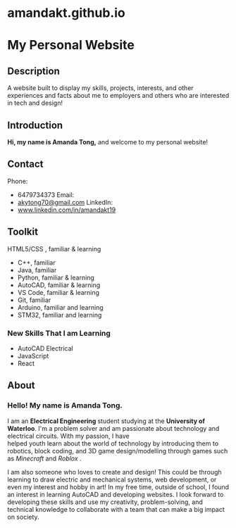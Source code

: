 # amandakt.github.io
# My Personal Website

## Description
A website built to display my skills, projects, interests, and other experiences and facts about me to employers and others who are interested in tech and design!

## Introduction

**Hi, my name is Amanda Tong,** and welcome to my personal website!

## Contact
Phone: 
- 6479734373
Email:
- akytong70@gmail.com
LinkedIn:
- www.linkedin.com/in/amandakt19 

## Toolkit

HTML5/CSS , familiar & learning</li>
- C++, familiar
- Java, familiar 
- Python, familiar & learning 
- AutoCAD, familiar & learning
- VS Code, familiar & learning 
- Git, familiar
- Arduino, familiar and learning 
- STM32, familiar and learning 

### New Skills That I am Learning
                          
 - AutoCAD Electrical
 - JavaScript 
 - React 
 
## About

### Hello! My name is Amanda Tong. 

I am an <b>Electrical Engineering </b> student studying at the <b> University of Waterloo</b>. 
I'm a problem solver and am passionate about technology and electrical circuits. With my passion, I have  
helped youth learn about the world of technology by introducing them to robotics, block coding, and 3D game design/modelling 
through games such as <em>Minecraft</em> and <em> Roblox </em>. 



I am also someone who loves to create and design! This could be through learning to draw electric and mechanical systems, 
web development, or even my interest and hobby in art! In my free time, outside of school, I found an interest in learning AutoCAD 
and developing websites. I look forward to developing these skills and use my creativity, problem-solving, and technical knowledge 
to collaborate with a team that can make a big impact on society.



